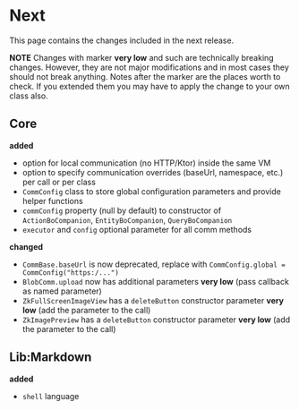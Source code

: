 # Next

This page contains the changes included in the next release.

**NOTE** Changes with marker **very low** and such are technically breaking changes. However, they are
not major modifications and in most cases they should not break anything. Notes after the marker
are the places worth to check. If you extended them you may have to apply the change to your own class also.


## Core

**added**

- option for local communication (no HTTP/Ktor) inside the same VM
- option to specify communication overrides (baseUrl, namespace, etc.) per call or per class
- `CommConfig` class to store global configuration parameters and provide helper functions
- `commConfig` property (null by default) to constructor of `ActionBoCompanion`, `EntityBoCompanion`, `QueryBoCompanion`
- `executor` and `config` optional parameter for all comm methods

**changed**

- `CommBase.baseUrl` is now deprecated, replace with `CommConfig.global = CommConfig("https:/...")`
- `BlobComm.upload` now has additional parameters **very low** (pass callback as named parameter)
- `ZkFullScreenImageView` has a `deleteButton` constructor parameter **very low** (add the parameter to the call)
- `ZkImagePreview` has a `deleteButton` constructor parameter **very low** (add the parameter to the call)

## Lib:Markdown

**added**

- `shell` language